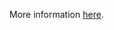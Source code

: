 More information [here](https://docs.prismacloud.io/en/enterprise-edition/policy-reference/azure-policies/azure-storage-policies/bc-azure-231).
